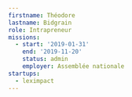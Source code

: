 ```yaml
---
firstname: Théodore
lastname: Bidgrain
role: Intrapreneur
missions:
  - start: '2019-01-31'
    end: '2019-11-20'
    status: admin
    employer: Assemblée nationale
startups:
  - leximpact
---
```

